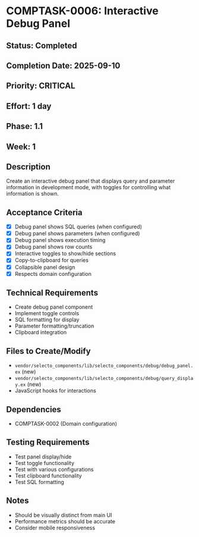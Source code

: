 # COMPTASK-0006: Interactive Debug Panel

## Status: Completed
## Completion Date: 2025-09-10
## Priority: CRITICAL
## Effort: 1 day
## Phase: 1.1
## Week: 1

## Description
Create an interactive debug panel that displays query and parameter information in development mode, with toggles for controlling what information is shown.

## Acceptance Criteria
- [x] Debug panel shows SQL queries (when configured)
- [x] Debug panel shows parameters (when configured)
- [x] Debug panel shows execution timing
- [x] Debug panel shows row counts
- [x] Interactive toggles to show/hide sections
- [x] Copy-to-clipboard for queries
- [x] Collapsible panel design
- [x] Respects domain configuration

## Technical Requirements
- Create debug panel component
- Implement toggle controls
- SQL formatting for display
- Parameter formatting/truncation
- Clipboard integration

## Files to Create/Modify
- `vendor/selecto_components/lib/selecto_components/debug/debug_panel.ex` (new)
- `vendor/selecto_components/lib/selecto_components/debug/query_display.ex` (new)
- JavaScript hooks for interactions

## Dependencies
- COMPTASK-0002 (Domain configuration)

## Testing Requirements
- Test panel display/hide
- Test toggle functionality
- Test with various configurations
- Test clipboard functionality
- Test SQL formatting

## Notes
- Should be visually distinct from main UI
- Performance metrics should be accurate
- Consider mobile responsiveness